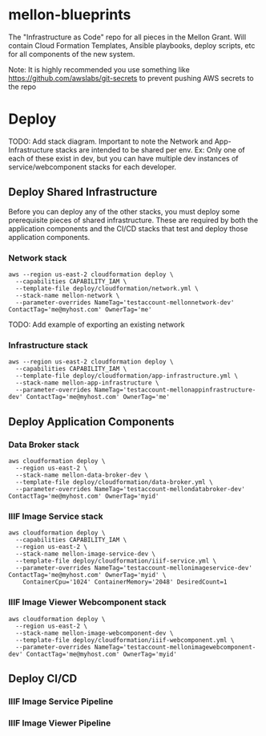 # mellon-blueprints
The "Infrastructure as Code" repo for all pieces in the Mellon Grant. Will contain Cloud Formation Templates, Ansible playbooks, deploy scripts, etc for all components of the new system.

Note: It is highly recommended you use something like https://github.com/awslabs/git-secrets to prevent pushing AWS secrets to the repo

# Deploy
TODO: Add stack diagram. Important to note the Network and App-Infrastructure stacks are intended to be shared per env. Ex: Only one of each of these exist in dev, but you can have multiple dev instances of service/webcomponent stacks for each developer.

## Deploy Shared Infrastructure
Before you can deploy any of the other stacks, you must deploy some prerequisite pieces of shared infrastructure. These are required by both the application components and the CI/CD stacks that test and deploy those application components.

### Network stack
```console
aws --region us-east-2 cloudformation deploy \
  --capabilities CAPABILITY_IAM \
  --template-file deploy/cloudformation/network.yml \
  --stack-name mellon-network \
  --parameter-overrides NameTag='testaccount-mellonnetwork-dev' ContactTag='me@myhost.com' OwnerTag='me'
```

TODO: Add example of exporting an existing network

### Infrastructure stack
```console
aws --region us-east-2 cloudformation deploy \
  --capabilities CAPABILITY_IAM \
  --template-file deploy/cloudformation/app-infrastructure.yml \
  --stack-name mellon-app-infrastructure \
  --parameter-overrides NameTag='testaccount-mellonappinfrastructure-dev' ContactTag='me@myhost.com' OwnerTag='me'
```

## Deploy Application Components

### Data Broker stack
```console
aws cloudformation deploy \
  --region us-east-2 \
  --stack-name mellon-data-broker-dev \
  --template-file deploy/cloudformation/data-broker.yml \
  --parameter-overrides NameTag='testaccount-mellondatabroker-dev' ContactTag='me@myhost.com' OwnerTag='myid'
```

### IIIF Image Service stack
```console
aws cloudformation deploy \
  --capabilities CAPABILITY_IAM \
  --region us-east-2 \
  --stack-name mellon-image-service-dev \
  --template-file deploy/cloudformation/iiif-service.yml \
  --parameter-overrides NameTag='testaccount-mellonimageservice-dev' ContactTag='me@myhost.com' OwnerTag='myid' \
    ContainerCpu='1024' ContainerMemory='2048' DesiredCount=1
```

### IIIF Image Viewer Webcomponent stack
```console
aws cloudformation deploy \
  --region us-east-2 \
  --stack-name mellon-image-webcomponent-dev \
  --template-file deploy/cloudformation/iiif-webcomponent.yml \
  --parameter-overrides NameTag='testaccount-mellonimagewebcomponent-dev' ContactTag='me@myhost.com' OwnerTag='myid'
```

## Deploy CI/CD

### IIIF Image Service Pipeline

### IIIF Image Viewer Pipeline
